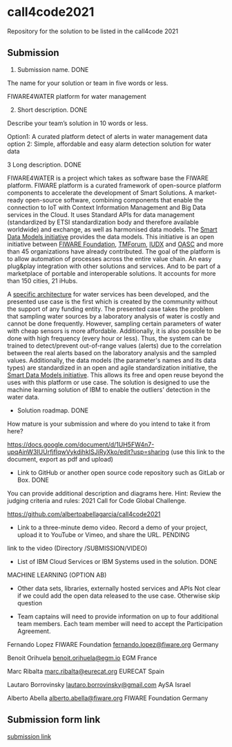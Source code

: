 # call4code2021
Repository for the solution to be listed in the call4code 2021

## Submission
1. Submission name. DONE

The name for your solution or team in five words or less.

FIWARE4WATER platform for water management 

2. Short description. DONE
  
Describe your team’s solution in 10 words or less.
  
Option1: A curated platform detect of alerts in water management data
option 2: Simple, affordable and easy alarm detection solution for water data 

3 Long description. DONE
  
FIWARE4WATER is a project which takes as software base the FIWARE platform. FIWARE platform is a curated framework of open-source platform components to accelerate the development of Smart Solutions. A market-ready open-source software, combining components that enable the connection to IoT with Context Information Management and Big Data services in the Cloud. It uses Standard APIs for data management (standardized by ETSI standardization body and therefore available worldwide) and exchange, as well as harmonised data models. The [Smart Data Models initiative](https://smartdatamodels.org) provides the data models. This initiative is an open initiative between [FIWARE Foundation](https://fiware.org), [TMForum](https://tmforum.org), [IUDX](https://iudx.org.in) and [OASC](https://oascities.org) and more than 45 organizations have already contributed. The goal of the platform is to allow automation of processes across the entire value chain. An easy plug&play integration with other solutions and services. And to be part of a marketplace of portable and interoperable solutions. It accounts for more than 150 cities, 21 iHubs.

A [specific architecture]() for water services has been developed, and the presented use case is the first which is created by the community without the support of any funding entity. The presented case takes the problem that sampling water sources by a laboratory analysis of water is costly and cannot be done frequently. However, sampling certain parameters of water with cheap sensors is more affordable. Additionally, it is also possible to be done with high frequency (every hour or less). Thus, the system can be trained to detect/prevent out-of-range values (alerts) due to the correlation between the real alerts based on the laboratory analysis and the sampled values. Additionally, the data models (the parameter's names and its data types) are standardized in an open and agile standardization initiative, the [Smart Data Models initiative](https://smartdatamodels.org). This allows its free and open reuse beyond the uses with this platform or use case. The solution is designed to use the machine learning solution of IBM to enable the outliers' detection in the water data. 

* Solution roadmap. DONE
  
How mature is your submission and where do you intend to take it from here?

https://docs.google.com/document/d/1UH5FW4n7-upqAinW3IUUrfjfIqwVykdjhkISJiRyXko/edit?usp=sharing
(use this link to the document, export as pdf and upload)

* Link to GitHub or another open source code repository such as GitLab or Box. DONE
  
You can provide additional description and diagrams here. Hint: Review the judging criteria and rules: 2021 Call for Code Global Challenge.
  
https://github.com/albertoabellagarcia/call4code2021

* Link to a three-minute demo video. Record a demo of your project, upload it to YouTube or Vimeo, and share the URL. PENDING
  
link to the video
(Directory /SUBMISSION/VIDEO)

* List of IBM Cloud Services or IBM Systems used in the solution. DONE
  
MACHINE LEARNING (OPTION AB) 

* Other data sets, libraries, externally hosted services and APIs
Not clear if we could add the open data released to the use case. Otherwise skip question

* Team captains will need to provide information on up to four additional team members. Each team member will need to accept the Participation Agreement. 

Fernando Lopez
FIWARE Foundation 
fernando.lopez@fiware.org
Germany

Benoit Orihuela
benoit.orihuela@egm.io
EGM
France

Marc Ribalta
marc.ribalta@eurecat.org
EURECAT
Spain

Lautaro Borrovinsky
lautaro.borrovinsky@gmail.com
AySA
Israel

Alberto Abella
alberto.abella@fiware.org
FIWARE Foundation
Germany


## Submission form link

[submission link](https://callforcode.org/submit/)
